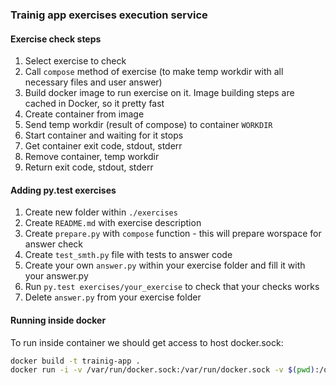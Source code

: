 ### Trainig app exercises execution service

#### Exercise check steps

1. Select exercise to check
2. Call `compose` method of exercise (to make temp workdir with all necessary files and user answer)
3. Build docker image to run exercise on it. Image building steps are cached in Docker, so it pretty fast
4. Create container from image
5. Send temp workdir (result of compose) to container `WORKDIR`
6. Start container and waiting for it stops
7. Get container exit code, stdout, stderr
8. Remove container, temp workdir
9. Return exit code, stdout, stderr

#### Adding py.test exercises

1. Create new folder within `./exercises`
2. Create `README.md` with exercise description
3. Create `prepare.py` with `compose` function - this will prepare worspace for answer check
4. Create `test_smth.py` file with tests to answer code
5. Create your own `answer.py` within your exercise folder and fill it with your answer.py
6. Run `py.test exercises/your_exercise` to check that your checks works
7. Delete `answer.py` from your exercise folder

#### Running inside docker


To run inside container we should get access to host docker.sock:

```bash
docker build -t trainig-app .
docker run -i -v /var/run/docker.sock:/var/run/docker.sock -v $(pwd):/opt/app --rm trainig-app
```
